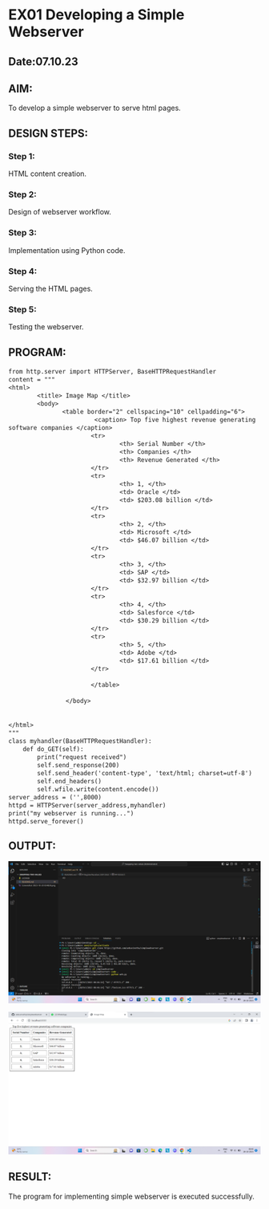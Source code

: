 # EX01 Developing a Simple Webserver
## Date:07.10.23

## AIM:
To develop a simple webserver to serve html pages.

## DESIGN STEPS:
### Step 1: 
HTML content creation.

### Step 2:
Design of webserver workflow.

### Step 3:
Implementation using Python code.

### Step 4:
Serving the HTML pages.

### Step 5:
Testing the webserver.

## PROGRAM:
```
from http.server import HTTPServer, BaseHTTPRequestHandler
content = """
<html>
        <title> Image Map </title> 
        <body>
               <table border="2" cellspacing="10" cellpadding="6">
                        <caption> Top five highest revenue generating software companies </caption>
                       <tr>
                               <th> Serial Number </th>
                               <th> Companies </th> 
                               <th> Revenue Generated </th>
                       </tr> 
                       <tr>
                               <th> 1, </th> 
                               <td> Oracle </td>
                               <td> $203.08 billion </td>
                       </tr>
                       <tr>
                               <th> 2, </th>
                               <td> Microsoft </td>
                               <td> $46.07 billion </td>
                       </tr>
                       <tr>
                               <th> 3, </th>
                               <td> SAP </td>
                               <td> $32.97 billion </td>
                       </tr>
                       <tr>
                               <th> 4, </th>
                               <td> Salesforce </td>
                               <td> $30.29 billion </td>
                       </tr> 
                       <tr>
                               <th> 5, </th>
                               <td> Adobe </td>
                               <td> $17.61 billion </td>
                       </tr>

                       </table>

                </body>
                

</html>
"""
class myhandler(BaseHTTPRequestHandler):
    def do_GET(self):
        print("request received")
        self.send_response(200)
        self.send_header('content-type', 'text/html; charset=utf-8')
        self.end_headers()
        self.wfile.write(content.encode())
server_address = ('',8000)
httpd = HTTPServer(server_address,myhandler)
print("my webserver is running...")
httpd.serve_forever()
```


## OUTPUT:
![Alt text](<Screenshot (4).png>)

![Alt text](<screenshot (45).png.png>)

## RESULT:
The program for implementing simple webserver is executed successfully.
